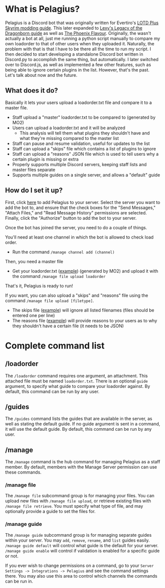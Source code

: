 # What is Pelagius?

Pelagius is a Discord bot that was originally written for Evertiro's
[LOTD Plus Skyrim modding guide](https://lotdplus.com). This later expanded to
[Lexy's Legacy of the Dragonborn guide](https://lexyslotd.com) as well as
[The Phoenix Flavour](https://thephoenixflavour.com). Originally, the wasn't
actually a bot at all, just me running a python script manually to compare my
own loadorder to that of other users when they uploaded it. Naturally, the
problem with that is that I have to be there all the time to run my script.
I then decided to start developing a standalone Discord bot written in
Discord.py to accomplish the same thing, but automatically. I later switched
over to Discord.js, as well as implemented a few other features, such as being
able to ignore certain plugins in the list. However, that's the past. Let's talk
about now and the future.

## What does it do?

Basically it lets your users upload a loadorder.txt file and compare it to a
master file.

- Staff upload a "master" loadorder.txt to be compared to (generated by MO2)
- Users can upload a loadorder.txt and it will be analyzed
  - This analysis will tell them what plugins they shouldn't have and what
    they're missing compared to the master list
- Staff can pause and resume validation, useful for updates to the list
- Staff can upload a "skips" file which contains a list of plugins to ignore
- Staff can upload a "reasons" JSON file which is used to tell users why a
  certain plugin is missing or extra
- Properly supports multiple Discord servers, keeping staff lists and master
  files separate
- Supports multiple guides on a single server, and allows a "default" guide

## How do I set it up?

First, click [here](https://discord.com/api/oauth2/authorize?client_id=714232981774139442&permissions=100352&scope=bot)
to add Pelagius to your server. Select the server you want to add the bot to,
and ensure that the check boxes for the "Send Messages," "Attach Files," and
"Read Message History" permissions are selected. Finally, click the "Authorize"
button to add the bot to your server.

Once the bot has joined the server, you need to do a couple of things.

You'll need at least one channel in which the bot is allowed to check load order.

- Run the command `/manage channel add (channel)`

Then, you need a master file

- Get your loadorder.txt ([example](example/loadorder.txt)) (generated by MO2)
  and upload it with the command `/manage file upload loadorder`

That's it, Pelagius is ready to run!

If you want, you can also upload a "skips" and "reasons" file using the command
`/manage file upload [filetype]`.

- The skips file ([example](example/skips.txt)) will ignore all listed filenames
  (files should be entered one per line)
- The reasons file ([example](example/reasons.json)) will provide reasons to
  your users as to why they shouldn't have a certain file (it needs to be JSON)

# Complete command list

## /loadorder

The `/loadorder` command requires one argument, an attachment. This attached file must be named `loadorder.txt`. There is an optional `guide` argument, to specify what guide to compare your loadorder against. By default, this command can be run by any user.

## /guides

The `/guides` command lists the guides that are available in the server, as well as stating the default guide. If no guide argument is sent in a command, it will use the default guide. By default, this command can be run by any user.

## /manage

The `/manage` command is the hub command for managing Pelagius as a staff member. By default, members with the Manage Server permission can use these commands.

### /manage file

The `/manage file` subcommand group is for managing your files. You can upload new files with `/manage file upload`, or retrieve existing files with `/manage file retrieve`. You must specify what type of file, and may optionally provide a guide to set the files for.

### /manage guide

The `/manage guide` subcommand group is for managing separate guides within your server. You may `add`, `remove`, `rename`, and `list` guides easily. `/manage guide default` will control what guide is the default for your server. `/manage guide enable` will control if validation is enabled for a specific guide or not.

If you ever wish to change permissions on a command, go to your `Server Settings -> Integrations -> Pelagius` and see the command settings there. You may also use this area to control which channels the commands can be run in.
